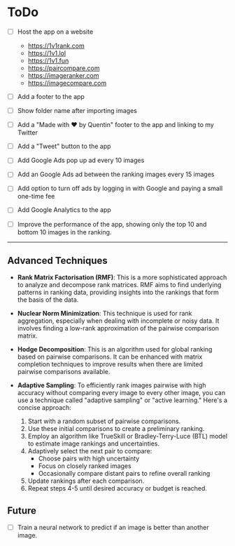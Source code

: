 # ToDo
+ [ ] Host the app on a website
  + https://1v1rank.com
  + https://1v1.lol
  + https://1v1.fun
  + https://paircompare.com
  + https://imageranker.com
  + https://imagecompare.com
+ [ ] Add a footer to the app
+ [ ] Show folder name after importing images
+ [ ] Add a "Made with ❤️ by Quentin" footer to the app and linking to my Twitter
+ [ ] Add a "Tweet" button to the app
+ [ ] Add Google Ads pop up ad every 10 images
+ [ ] Add an Google Ads ad between the ranking images every 15 images
+ [ ] Add option to turn off ads by logging in with Google and paying a small one-time fee
+ [ ] Add Google Analytics to the app
+ [ ] Improve the performance of the app, showing only the top 10 and bottom 10 images in the ranking.


---
## Advanced Techniques
- **Rank Matrix Factorisation (RMF)**: This is a more sophisticated approach to analyze and decompose rank matrices. RMF aims to find underlying patterns in ranking data, providing insights into the rankings that form the basis of the data.
- **Nuclear Norm Minimization**: This technique is used for rank aggregation, especially when dealing with incomplete or noisy data. It involves finding a low-rank approximation of the pairwise comparison matrix.
- **Hodge Decomposition**: This is an algorithm used for global ranking based on pairwise comparisons. It can be enhanced with matrix completion techniques to improve results when there are limited pairwise comparisons available.

- **Adaptive Sampling**: To efficiently rank images pairwise with high accuracy without comparing every image to every other image, you can use a technique called "adaptive sampling" or "active learning." Here's a concise approach:
   1. Start with a random subset of pairwise comparisons.
   2. Use these initial comparisons to create a preliminary ranking.
   3. Employ an algorithm like TrueSkill or Bradley-Terry-Luce (BTL) model to estimate image rankings and uncertainties.
   4. Adaptively select the next pair to compare:
      - Choose pairs with high uncertainty
      - Focus on closely ranked images
      - Occasionally compare distant pairs to refine overall ranking
   5. Update rankings after each comparison.
   6. Repeat steps 4-5 until desired accuracy or budget is reached.

## Future
+ [ ] Train a neural network to predict if an image is better than another image.

